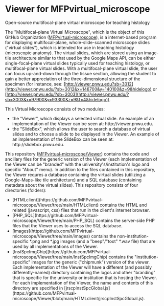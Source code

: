 # Viewer for MFPvirtual_microscope
Open-source multifocal-plane virtual microscope for teaching histology

The "Multifocal-plane Virtual Microscope", which is the object of this GitHub Organization ([MFPvirtual-microscope](https://github.com/MFPvirtual-microscope)), is a internet-based program for displaying multifocal-plane, whole-slide-scanned microscope slides ("virtual slides"), which is intended for use in teaching histology (microscopic anatomy).  The virtual slides, which are stored using an image-tile architecture similar to that used by the Google Maps API, can be either single-focal-plane virtual slides typically used for teaching histology, or multifocal-plane virtual slides.  With a multifocal-plane virtual slide, the user can focus up-and-down through the tissue section, allowing the student to gain a better appreciation of the three-dimensional structure of the specimen (for instance, see: [http://viewer.pnwu.edu?sb=3012](http://viewer.pnwu.edu/?sb=3012&x=148700&y=140100&z=9&hidelogo) or [http://viewer.pnwu.edu/?sb=3003](http://viewer.pnwu.edu/?sb=3003&x=97900&y=93300&z=9&f=4&hidelogo)).

This Virtual Microscope consists of two modules:
<ul><li>the "Viewer", which displays a selected virtual slide.  An example of an implementation of the Viewer can be seen at: http://viewer.pnwu.edu.</li>
<li>the "SlideBox", which allows the user to search a database of virtual slides and to choose a slide to be displayed in the Viewer.  An example of an implementation of the SlideBox can be seen at:  http://slidebox.pnwu.edu.</li>
</ul>

This repository ([MFPvirtual-microscope/Viewer](https://github.com/MFPvirtual-microscope/Viewer)) contains the code and ancillary files for the generic version of the Viewer (each implementation of the Viewer can be "branded" with the university's/institution's logo and specific "About" menu).  In addition to the files contained in this repository, the Viewer requres a database containing the virtual slides (utilizing a Google-Maps-like tile architecture) and a SQL database (containing metadata about the virtual slides).  This repository consists of four directories (folders):
<ul><li>[HTMLclient](https://github.com/MFPvirtual-microscope/Viewer/tree/main/HTMLclient) contains the HTML and related (javascript, css) files that run in the client's internet browser.</li>
<li>[PHP_SQL](https://github.com/MFPvirtual-microscope/Viewer/tree/main/PHP_SQL) contains the server-side PHP files that the Viewer uses to access the SQL database.</li>
<li>[images](https://github.com/MFPvirtual-microscope/Viewer/tree/main/images) contains the non-institution-specific *.png and *.jpg images (and a "beep"/"toot" *.wav file) that are used by all implementations of the Viewer.</li>
<li>[InstSpcImgChip](https://github.com/MFPvirtual-microscope/Viewer/tree/main/InstSpcImgChip) contains the "institution-specific" images for the generic ("chipmunk") version of the viewer.  Each implementation of the Viewer will have a different (and possibly differently-named) directory containing the logos and other "branding" that is specific for the university or institution that is hosting the Viewer.  For each implementation of the Viewer, the name and contents of this directory are specified in [jrscpInstSpcGlobal.js](https://github.com/MFPvirtual-microscope/Viewer/blob/main/HTMLclient/jrscpInstSpcGlobal.js).</li>
 </ul>

